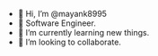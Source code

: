 - 👋 Hi, I’m @mayank8995
- 👀 Software Engineer.
- 🌱 I’m currently learning new things.
- 💞️ I’m looking to collaborate.

<!---
mayank8995/mayank8995 is a ✨ special ✨ repository because its `README.md` (this file) appears on your GitHub profile.
You can click the Preview link to take a look at your changes.
--->
